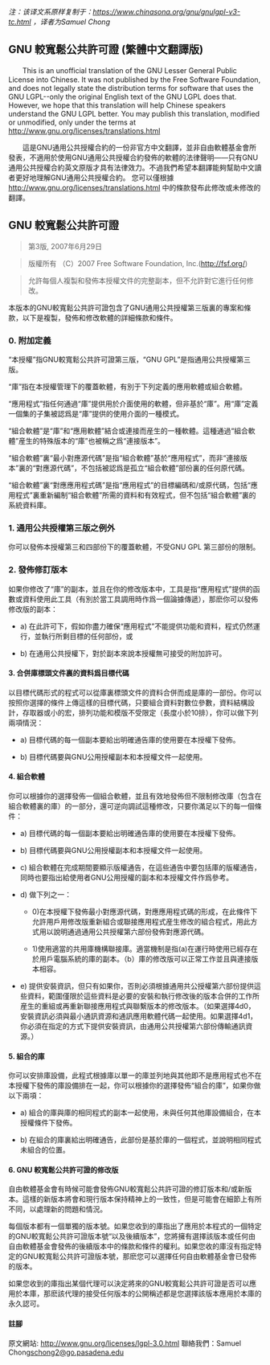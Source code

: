  _注：该译文系原样复制于：https://www.chinasona.org/gnu/gnulgpl-v3-tc.html ，译者为Samuel Chong_ 

## GNU 較寬鬆公共許可證 (繁體中文翻譯版)
　　This is an unofficial translation of the GNU Lesser General Public License into Chinese. It was not published by the Free Software Foundation, and does not legally state the distribution terms for software that uses the GNU LGPL--only the original English text of the GNU LGPL does that. However, we hope that this translation will help Chinese speakers understand the GNU LGPL better. You may publish this translation, modified or unmodified, only under the terms at http://www.gnu.org/licenses/translations.html

　　這是GNU通用公共授權合約的一份非官方中文翻譯，並非自由軟體基金會所發表，不適用於使用GNU通用公共授權合約發佈的軟體的法律聲明——只有GNU通用公共授權合約英文原版才具有法律效力。不過我們希望本翻譯能夠幫助中文讀者更好地理解GNU通用公共授權合約。 您可以僅根據 http://www.gnu.org/licenses/translations.html 中的條款發布此修改或未修改的翻譯。

## GNU 較寬鬆公共許可證

> 第3版, 2007年6月29日

> 版權所有 （C）2007 Free Software Foundation, Inc.(http://fsf.org/)

> 允許每個人複製和發佈本授權文件的完整副本，但不允許對它進行任何修改。

本版本的GNU較寬鬆公共許可證包含了GNU通用公共授權第三版裏的專案和條款，以下是複製，發佈和修改軟體的詳細條款和條件。

### 0. 附加定義
“本授權”指GNU較寬鬆公共許可證第三版，“GNU GPL”是指通用公共授權第三版。

“庫”指在本授權管理下的覆蓋軟體，有別于下列定義的應用軟體或組合軟體。

“應用程式”指任何通過“庫”提供用於介面使用的軟體，但非基於“庫”。用“庫”定義一個集的子集被認爲是“庫”提供的使用介面的一種模式。

“組合軟體”是“庫”和“應用軟體”結合或連接而産生的一種軟體。這種通過“組合軟體”産生的特殊版本的“庫”也被稱之爲“連接版本”。

“組合軟體”裏“最小對應源代碼”是指“組合軟體”基於“應用程式”，而非“連接版本”裏的“對應源代碼”，不包括被認爲是孤立“組合軟體”部份裏的任何原代碼。

“組合軟體”裏“對應應用程式碼”是指“應用程式”的目標編碼和/或原代碼，包括“應用程式”裏重新編制“組合軟體”所需的資料和有效程式，但不包括“組合軟體”裏的系統資料庫。

### 1. 通用公共授權第三版之例外
你可以發佈本授權第三和四部份下的覆蓋軟體，不受GNU GPL 第三部份的限制。

### 2. 發佈修訂版本
如果你修改了“庫”的副本，並且在你的修改版本中，工具是指“應用程式”提供的函數或資料使用此工具（有別於當工具調用時作爲一個論據傳遞），那麽你可以發佈修改版的副本：

* a) 在此許可下，假如你盡力確保“應用程式”不能提供功能和資料，程式仍然運行，並執行所剩目標的任何部份，或

* b) 在通用公共授權下，對於副本來說本授權無可接受的附加許可。

#### 3. 合併庫標頭文件裏的資料爲目標代碼
以目標代碼形式的程式可以從庫裏標頭文件的資料合併而成是庫的一部份。你可以按照你選擇的條件上傳這樣的目標代碼，只要組合資料對數位參數，資料結構設計，存取器或小的宏，排列功能和模版不受限定（長度小於10排），你可以做下列兩項情況：

* a) 目標代碼的每一個副本要給出明確通告庫的使用要在本授權下發佈。

* b) 目標代碼要與GNU公用授權副本和本授權文件一起使用。

#### 4. 組合軟體
你可以根據你的選擇發佈一個組合軟體，並且有效地發佈但不限制修改庫（包含在組合軟體裏的庫）的一部分，還可逆向調試這種修改，只要你滿足以下的每一個條件：

* a) 目標代碼的每一個副本要給出明確通告庫的使用要在本授權下發佈。

* b) 目標代碼要與GNU公用授權副本和本授權文件一起使用。

* c) 組合軟體在完成期間要顯示版權通告，在這些通告中要包括庫的版權通告，同時也要指出給使用者GNU公用授權的副本和本授權文件作爲參考。

* d) 做下列之一：

    - 0)在本授權下發佈最小對應源代碼，對應應用程式碼的形成，在此條件下允許用戶用修改版重新組合或聯接應用程式産生修改的組合程式，用此方式用以說明通過通用公共授權第六部份發佈對應源代碼。

    - 1)使用適當的共用庫機構聯接庫。適當機制是指(a)在運行時使用已經存在於用戶電腦系統的庫的副本。（b）庫的修改版可以正常工作並且與連接版本相容。

* e) 提供安裝資訊，但只有如果你，否則必須根據通用共公授權第六部份提供這些資料，範圍僅限於這些資料是必要的安裝和執行修改後的版本合併的工作所産生的重組或再重新聯接應用程式與聯繫版本的修改版本。（如果選擇4d0，安裝資訊必須與最小通訊資源和通訊應用軟體代碼一起使用。如果選擇4d1，你必須在指定的方式下提供安裝資訊，由通用公共授權第六部份傳輸通訊資源。）

#### 5. 組合的庫
你可以安排庫設備，此程式根據庫以單一的庫並列地與其他即不是應用程式也不在本授權下發佈的庫設備排在一起，你可以根據你的選擇發佈“組合的庫”，如果你做以下兩項：

* a) 組合的庫與庫的相同程式的副本一起使用，未與任何其他庫設備組合，在本授權條件下發佈。

* b) 在組合的庫裏給出明確通告，此部份是基於庫的一個程式，並說明相同程式未組合的位置。

#### 6. GNU 較寬鬆公共許可證的修改版
自由軟體基金會有時候可能會發佈GNU較寬鬆公共許可證的修訂版本和/或新版本。這樣的新版本將會和現行版本保持精神上的一致性，但是可能會在細節上有所不同，以處理新的問題和情況。

每個版本都有一個單獨的版本號。如果您收到的庫指出了應用於本程式的一個特定的GNU較寬鬆公共許可證版本號“以及後續版本”，您將擁有選擇該版本或任何由自由軟體基金會發佈的後續版本中的條款和條件的權利。如果您收的庫沒有指定特定的GNU較寬鬆公共許可證版本號，那麽您可以選擇任何自由軟體基金會已發佈的版本。

如果您收到的庫指出某個代理可以決定將來的GNU較寬鬆公共許可證是否可以應用於本庫，那麽該代理的接受任何版本的公開稱述都是您選擇該版本應用於本庫的永久認可。

#### 註腳

原文網站: http://www.gnu.org/licenses/lgpl-3.0.html 聯絡我們：Samuel Chong<schong2@go.pasadena.edu>